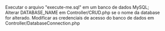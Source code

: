 Executar o arquivo "execute-me.sql" em um banco de dados MySQL;
Alterar DATABASE_NAME em Controller/CRUD.php se o nome da database for alterado.
Modificar as credenciais de acesso do banco de dados em Controller/DatabaseConnection.php